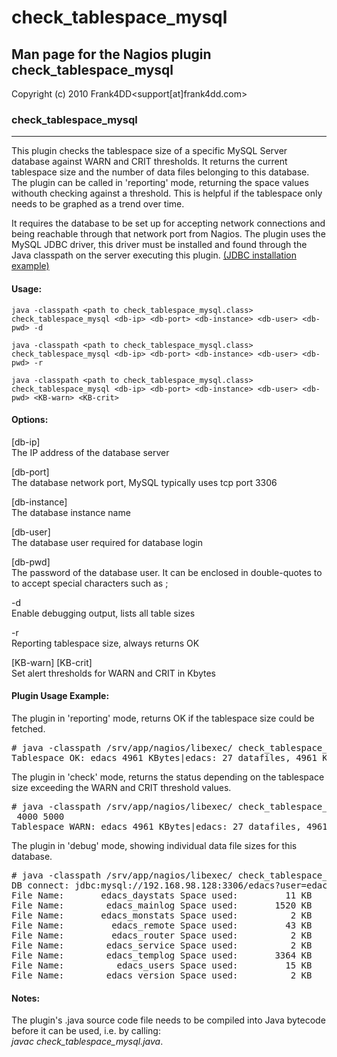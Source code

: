 # check_tablespace_mysql

## Man page for the Nagios plugin check_tablespace_mysql

Copyright (c) 2010 Frank4DD<support[at]frank4dd.com>

### check_tablespace_mysql

* * *

This plugin checks the tablespace size of a specific MySQL Server database against WARN and CRIT thresholds. It returns the current tablespace size and the number of data files belonging to this database. The plugin can be called in 'reporting' mode, returning the space values withouth checking against a threshold. This is helpful if the tablespace only needs to be graphed as a trend over time.

It requires the database to be set up for accepting network connections and being reachable through that network port from Nagios. The plugin uses the MySQL JDBC driver, this driver must be installed and found through the Java classpath on the server executing this plugin. [(JDBC installation example)](http://fm4dd.com/database/howto-install-MySQL-jdbc.htm)

#### Usage:

`java -classpath <path to check_tablespace_mysql.class> check_tablespace_mysql <db-ip> <db-port> <db-instance> <db-user> <db-pwd> -d`  

`java -classpath <path to check_tablespace_mysql.class> check_tablespace_mysql <db-ip> <db-port> <db-instance> <db-user> <db-pwd> -r`  

`java -classpath <path to check_tablespace_mysql.class> check_tablespace_mysql <db-ip> <db-port> <db-instance> <db-user> <db-pwd> <KB-warn> <KB-crit>`

#### Options:

[db-ip]  
      The IP address of the database server

[db-port]  
      The database network port, MySQL typically uses tcp port 3306

[db-instance]  
      The database instance name

[db-user]  
      The database user required for database login

[db-pwd]  
      The password of the database user. It can be enclosed in double-quotes to to accept special characters such as ;

-d  
      Enable debugging output, lists all table sizes

-r  
      Reporting tablespace size, always returns OK

[KB-warn] [KB-crit]  
      Set alert thresholds for WARN and CRIT in Kbytes

#### Plugin Usage Example:

The plugin in 'reporting' mode, returns OK if the tablespace size could be fetched.

<pre># java -classpath /srv/app/nagios/libexec/ check_tablespace_mysql 192.168.98.128 3306 edacs "edacsread" "dbpass" -r
Tablespace OK: edacs 4961 KBytes|edacs: 27 datafiles, 4961 KB</pre>

The plugin in 'check' mode, returns the status depending on the tablespace size exceeding the WARN and CRIT threshold values.

<pre># java -classpath /srv/app/nagios/libexec/ check_tablespace_mysql 192.168.98.128 3306 edacs "edacsread" "dbpass"
 4000 5000
Tablespace WARN: edacs 4961 KBytes|edacs: 27 datafiles, 4961 KB</pre>

The plugin in 'debug' mode, showing individual data file sizes for this database.

<pre># java -classpath /srv/app/nagios/libexec/ check_tablespace_mysql 192.168.98.128 3306 edacs "edacsread" "dbpass" -d
DB connect: jdbc:mysql://192.168.98.128:3306/edacs?user=edacsread&password=dbpass
File Name:       edacs_daystats Space used:         11 KB
File Name:        edacs_mainlog Space used:       1520 KB
File Name:       edacs_monstats Space used:          2 KB
File Name:         edacs_remote Space used:         43 KB
File Name:         edacs_router Space used:          2 KB
File Name:        edacs_service Space used:          2 KB
File Name:        edacs_templog Space used:       3364 KB
File Name:          edacs_users Space used:         15 KB
File Name:        edacs_version Space used:          2 KB</pre>

#### Notes:

The plugin's .java source code file needs to be compiled into Java bytecode before it can be used, i.e. by calling:  
_javac check_tablespace_mysql.java_.

